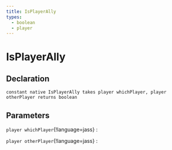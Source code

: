```yaml
---
title: IsPlayerAlly
types:
  - boolean
  - player
---
```


# IsPlayerAlly

## Declaration

```jass
constant native IsPlayerAlly takes player whichPlayer, player otherPlayer returns boolean
```

## Parameters
`player whichPlayer`{!language=jass}
: 

`player otherPlayer`{!language=jass}
: 
